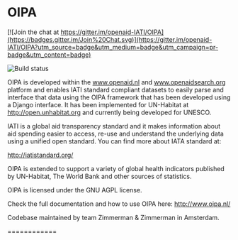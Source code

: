OIPA 
============

[![Join the chat at https://gitter.im/openaid-IATI/OIPA](https://badges.gitter.im/Join%20Chat.svg)](https://gitter.im/openaid-IATI/OIPA?utm_source=badge&utm_medium=badge&utm_campaign=pr-badge&utm_content=badge)

![Build status](https://travis-ci.org/openaid-IATI/OIPA.svg?branch=master)

OIPA is developed within the www.openaid.nl and www.openaidsearch.org platform and enables IATI standard compliant datasets to easily parse and interface that data using the OIPA framework that has been developed using a Django interface. It has been implemented for UN-Habitat at http://open.unhabitat.org and currently being developed for UNESCO.

IATI is a global aid transparency standard and it makes information about aid spending easier to access, re-use and understand the underlying data using a unified open standard. You can find more about IATA standard at:

http://iatistandard.org/

OIPA is extended to support a variety of global health indicators published by UN-Habitat, The World Bank and other sources of statistics.

OIPA is licensed under the GNU AGPL license.

Check the full documentation and how to use OIPA here: http://www.oipa.nl/

Codebase maintained by team Zimmerman & Zimmerman in Amsterdam.

============
